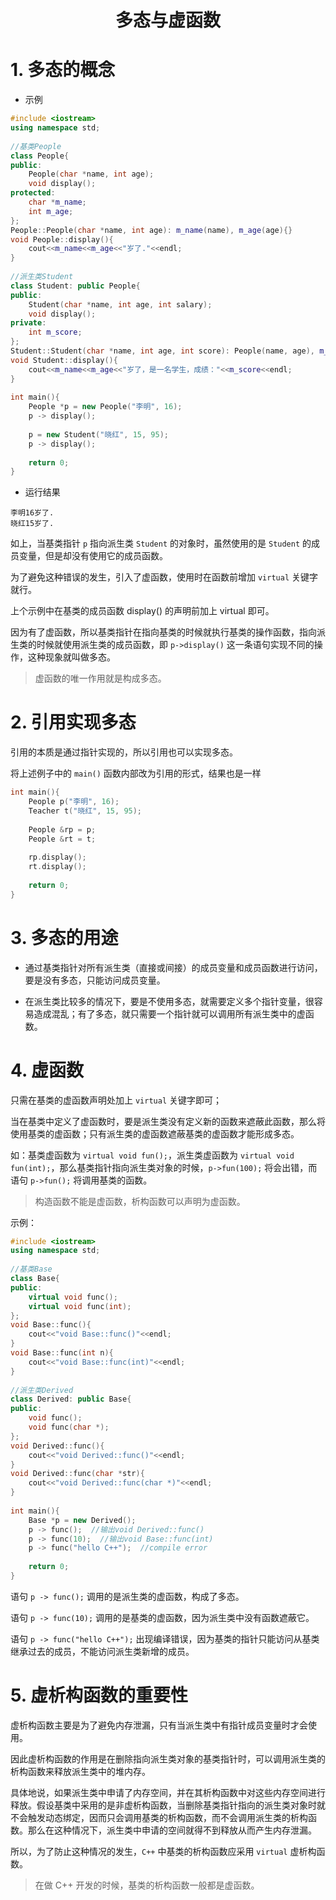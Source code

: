 # <center> 多态与虚函数

# 1. 多态的概念

* 示例

``` C++
#include <iostream>
using namespace std;
 
//基类People
class People{
public:
    People(char *name, int age);
    void display();
protected:
    char *m_name;
    int m_age;
};
People::People(char *name, int age): m_name(name), m_age(age){}
void People::display(){
    cout<<m_name<<m_age<<"岁了."<<endl;
}
 
//派生类Student
class Student: public People{
public:
    Student(char *name, int age, int salary);
    void display();
private:
    int m_score;
};
Student::Student(char *name, int age, int score): People(name, age), m_score(score){}
void Student::display(){
    cout<<m_name<<m_age<<"岁了，是一名学生，成绩："<<m_score<<endl;
}
 
int main(){
    People *p = new People("李明", 16);
    p -> display();
 
    p = new Student("晓红", 15, 95);
    p -> display();
 
    return 0;
}
```

* 运行结果

``` text
李明16岁了.
晓红15岁了.
```

如上，当基类指针 `p` 指向派生类 `Student` 的对象时，虽然使用的是 `Student` 的成员变量，但是却没有使用它的成员函数。

为了避免这种错误的发生，引入了虚函数，使用时在函数前增加 `virtual` 关键字就行。

上个示例中在基类的成员函数 display() 的声明前加上 virtual 即可。

因为有了虚函数，所以基类指针在指向基类的时候就执行基类的操作函数，指向派生类的时候就使用派生类的成员函数，即 `p->display()` 这一条语句实现不同的操作，这种现象就叫做多态。

> 虚函数的唯一作用就是构成多态。

 # 2. 引用实现多态

引用的本质是通过指针实现的，所以引用也可以实现多态。

将上述例子中的 `main()` 函数内部改为引用的形式，结果也是一样

``` C++
int main(){
    People p("李明", 16);
    Teacher t("晓红", 15, 95);
   
    People &rp = p;
    People &rt = t;
   
    rp.display();
    rt.display();
 
    return 0;
}
```

# 3. 多态的用途

* 通过基类指针对所有派生类（直接或间接）的成员变量和成员函数进行访问，要是没有多态，只能访问成员变量。

* 在派生类比较多的情况下，要是不使用多态，就需要定义多个指针变量，很容易造成混乱；有了多态，就只需要一个指针就可以调用所有派生类中的虚函数。

 

# 4. 虚函数

只需在基类的虚函数声明处加上 `virtual` 关键字即可；

当在基类中定义了虚函数时，要是派生类没有定义新的函数来遮蔽此函数，那么将使用基类的虚函数；只有派生类的虚函数遮蔽基类的虚函数才能形成多态。

如：基类虚函数为 `virtual void fun();`，派生类虚函数为 `virtual void fun(int);`，那么基类指针指向派生类对象的时候，`p->fun(100);` 将会出错，而语句 `p->fun();` 将调用基类的函数。

> 构造函数不能是虚函数，析构函数可以声明为虚函数。

示例：

``` C++
#include <iostream>
using namespace std;
 
//基类Base
class Base{
public:
    virtual void func();
    virtual void func(int);
};
void Base::func(){
    cout<<"void Base::func()"<<endl;
}
void Base::func(int n){
    cout<<"void Base::func(int)"<<endl;
}
 
//派生类Derived
class Derived: public Base{
public:
    void func();
    void func(char *);
};
void Derived::func(){
    cout<<"void Derived::func()"<<endl;
}
void Derived::func(char *str){
    cout<<"void Derived::func(char *)"<<endl;
}
 
int main(){
    Base *p = new Derived();
    p -> func();  //输出void Derived::func()
    p -> func(10);  //输出void Base::func(int)
    p -> func("hello C++");  //compile error
 
    return 0;
}
```

语句 `p -> func();` 调用的是派生类的虚函数，构成了多态。

语句 `p -> func(10);` 调用的是基类的虚函数，因为派生类中没有函数遮蔽它。

语句 `p -> func("hello C++");` 出现编译错误，因为基类的指针只能访问从基类继承过去的成员，不能访问派生类新增的成员。
 
# 5. 虚析构函数的重要性

虚析构函数主要是为了避免内存泄漏，只有当派生类中有指针成员变量时才会使用。

因此虚析构函数的作用是在删除指向派生类对象的基类指针时，可以调用派生类的析构函数来释放派生类中的堆内存。

具体地说，如果派生类中申请了内存空间，并在其析构函数中对这些内存空间进行释放。假设基类中采用的是非虚析构函数，当删除基类指针指向的派生类对象时就不会触发动态绑定，因而只会调用基类的析构函数，而不会调用派生类的析构函数。那么在这种情况下，派生类中申请的空间就得不到释放从而产生内存泄漏。

所以，为了防止这种情况的发生，`C++` 中基类的析构函数应采用 `virtual` 虚析构函数。

> 在做 C++ 开发的时候，基类的析构函数一般都是虚函数。
